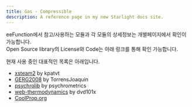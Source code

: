 ```yaml
---
title: Gas - Compressible
description: A reference page in my new Starlight docs site.
---
```


eeFunction에서 참고/사용하는 모듈과 각 모듈의 상세정보는 개별페이지에서 확인이 가능합니다.   
Open Source library의 License와 Code는 아래 링크를 통해 확인 가능합니다.

현재 사용 중인 대표적인 목록은 아래입니다.

- [xsteam2](https://github.com/kpatvt/xsteam2) by kpatvt
- [GERG2008](https://github.com/TorrensJoaquin/GERG2008/) by TorrensJoaquin
- [psychrolib](https://github.com/psychrometrics/psychrolib) by psychrometrics
- [web-thermodynamics](https://github.com/dvd101x/web-thermodynamics) by dvd101x
- [CoolProp.org](http://www.coolprop.org/)